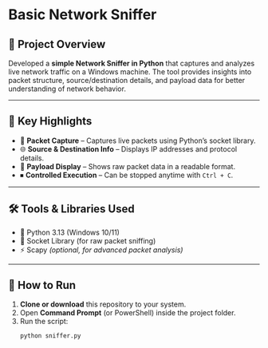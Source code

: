 # Basic Network Sniffer  

## 📌 Project Overview  
Developed a **simple Network Sniffer in Python** that captures and analyzes live network traffic on a Windows machine. The tool provides insights into packet structure, source/destination details, and payload data for better understanding of network behavior.  

---

## 🔑 Key Highlights  
- 📡 **Packet Capture** – Captures live packets using Python’s socket library.  
- 🌐 **Source & Destination Info** – Displays IP addresses and protocol details.  
- 📜 **Payload Display** – Shows raw packet data in a readable format.  
- ⏹ **Controlled Execution** – Can be stopped anytime with `Ctrl + C`.  

---

## 🛠 Tools & Libraries Used  
- 🐍 Python 3.13 (Windows 10/11)  
- 🔌 Socket Library (for raw packet sniffing)  
- ⚡ Scapy *(optional, for advanced packet analysis)*  

---

## 🚀 How to Run  
1. **Clone or download** this repository to your system.  
2. Open **Command Prompt** (or PowerShell) inside the project folder.  
3. Run the script:  
   ```bash
   python sniffer.py
